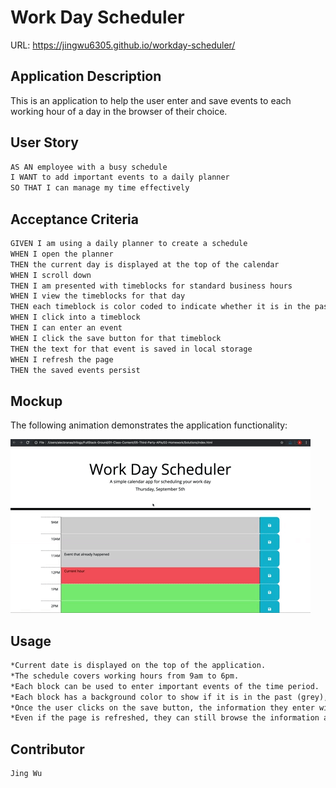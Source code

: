 # Work Day Scheduler

URL: https://jingwu6305.github.io/workday-scheduler/

## Application Description

This is an application to help the user enter and save events to each working hour of a day in the browser of their choice.  

## User Story

```md
AS AN employee with a busy schedule
I WANT to add important events to a daily planner
SO THAT I can manage my time effectively
```

## Acceptance Criteria

```md
GIVEN I am using a daily planner to create a schedule
WHEN I open the planner
THEN the current day is displayed at the top of the calendar
WHEN I scroll down
THEN I am presented with timeblocks for standard business hours
WHEN I view the timeblocks for that day
THEN each timeblock is color coded to indicate whether it is in the past, present, or future
WHEN I click into a timeblock
THEN I can enter an event
WHEN I click the save button for that timeblock
THEN the text for that event is saved in local storage
WHEN I refresh the page
THEN the saved events persist
```


## Mockup 
The following animation demonstrates the application functionality:

<!-- @TODO: create ticket to review/update image) -->
![A user clicks on slots on the color-coded calendar and edits the events.](./Assets/05-third-party-apis-homework-demo.gif)

## Usage

```md
*Current date is displayed on the top of the application. 
*The schedule covers working hours from 9am to 6pm.
*Each block can be used to enter important events of the time period. 
*Each block has a background color to show if it is in the past (grey), current (red) of future *(green).
*Once the user clicks on the save button, the information they enter will be saved to local *Storage.
*Even if the page is refreshed, they can still browse the information as they wish. 
```


## Contributor 

```md
Jing Wu 
```